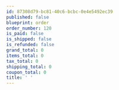 ```yaml
---
id: 87308d79-bc81-40c6-bcbc-0e4e5492ec39
published: false
blueprint: order
order_number: 120
is_paid: false
is_shipped: false
is_refunded: false
grand_total: 0
items_total: 0
tax_total: 0
shipping_total: 0
coupon_total: 0
title: ' '
---
```

